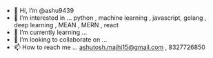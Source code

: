 - 👋 Hi, I’m @ashu9439
- 👀 I’m interested in ... python , machine learning , javascript, golang , deep learning , MEAN , MERN , react
- 🌱 I’m currently learning ... 
- 💞️ I’m looking to collaborate on ...
- 📫 How to reach me ... ashutosh.majhi15@gmail.com , 8327726850 

<!---
ashu9439/ashu9439 is a ✨ special ✨ repository because its `README.md` (this file) appears on your GitHub profile.
You can click the Preview link to take a look at your changes.
--->

